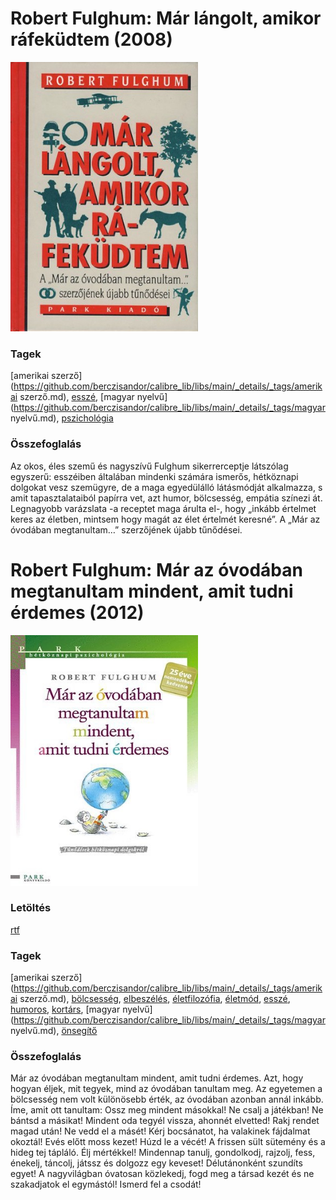 # <a name="id_1277">Robert Fulghum: Már lángolt, amikor ráfeküdtem (2008)</a>
<img src="https://github.com/BercziSandor/calibre_lib/raw/main/libs/main/Robert%20Fulghum/Mar%20langolt%2C%20amikor%20rafekudtem%20%281277%29/cover.jpg" alt="cover" width="300"/>

### Tagek
[amerikai szerző](https://github.com/berczisandor/calibre_lib/libs/main/_details/_tags/amerikai szerző.md), [esszé](https://github.com/berczisandor/calibre_lib/libs/main/_details/_tags/esszé.md), [magyar nyelvű](https://github.com/berczisandor/calibre_lib/libs/main/_details/_tags/magyar nyelvű.md), [pszichológia](https://github.com/berczisandor/calibre_lib/libs/main/_details/_tags/pszichológia.md)

### Összefoglalás
<div>
<p>Az okos, éles szemű és nagyszívű Fulghum sikerrerceptje látszólag egyszerű: esszéiben általában mindenki számára ismerős, hétköznapi dolgokat vesz szemügyre, de a maga egyedülálló látásmódját alkalmazza, s amit tapasztalataiból papírra vet, azt humor, bölcsesség, empátia színezi át. Legnagyobb varázslata -a receptet maga árulta el-, hogy „inkább értelmet keres az életben, mintsem hogy magát az élet értelmét keresné”. A „Már az óvodában megtanultam…” szerzőjének újabb tűnődései.</p></div>


# <a name="id_1302">Robert Fulghum: Már az óvodában megtanultam mindent, amit tudni érdemes (2012)</a>
<img src="https://github.com/BercziSandor/calibre_lib/raw/main/libs/main/Robert%20Fulghum/Mar%20az%20ovodaban%20megtanultam%20mindent%20%281302%29/cover.jpg" alt="cover" width="300"/>

### Letöltés
[rtf](https://github.com/BercziSandor/calibre_lib/raw/main/libs/main/Robert%20Fulghum/Mar%20az%20ovodaban%20megtanultam%20mindent%20%281302%29/Mar%20az%20ovodaban%20megtanultam%20min%20-%20Robert%20Fulghum.rtf)

### Tagek
[amerikai szerző](https://github.com/berczisandor/calibre_lib/libs/main/_details/_tags/amerikai szerző.md), [bölcsesség](https://github.com/berczisandor/calibre_lib/libs/main/_details/_tags/bölcsesség.md), [elbeszélés](https://github.com/berczisandor/calibre_lib/libs/main/_details/_tags/elbeszélés.md), [életfilozófia](https://github.com/berczisandor/calibre_lib/libs/main/_details/_tags/életfilozófia.md), [életmód](https://github.com/berczisandor/calibre_lib/libs/main/_details/_tags/életmód.md), [esszé](https://github.com/berczisandor/calibre_lib/libs/main/_details/_tags/esszé.md), [humoros](https://github.com/berczisandor/calibre_lib/libs/main/_details/_tags/humoros.md), [kortárs](https://github.com/berczisandor/calibre_lib/libs/main/_details/_tags/kortárs.md), [magyar nyelvű](https://github.com/berczisandor/calibre_lib/libs/main/_details/_tags/magyar nyelvű.md), [önsegítő](https://github.com/berczisandor/calibre_lib/libs/main/_details/_tags/önsegítő.md)

### Összefoglalás
<div>
<p>Már az óvodában megtanultam mindent, amit tudni érdemes. Azt, hogy hogyan éljek, mit tegyek, mind az óvodában tanultam meg. Az egyetemen a bölcsesség nem volt különösebb érték, az óvodában azonban annál inkább. Íme, amit ott tanultam: Ossz meg mindent másokkal! Ne csalj a játékban! Ne bántsd a másikat! Mindent oda tegyél vissza, ahonnét elvetted! Rakj rendet magad után! Ne vedd el a másét! Kérj bocsánatot, ha valakinek fájdalmat okoztál! Evés előtt moss kezet! Húzd le a vécét! A frissen sült sütemény és a hideg tej tápláló. Élj mértékkel! Mindennap tanulj, gondolkodj, rajzolj, fess, énekelj, táncolj, játssz és dolgozz egy keveset! Délutánonként szundíts egyet! A nagyvilágban óvatosan közlekedj, fogd meg a társad kezét és ne szakadjatok el egymástól! Ismerd fel a csodát!</p></div>


